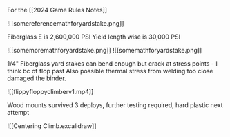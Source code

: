 For the [[2024 Game Rules Notes]]

![[somereferencemathforyardstake.png]]

Fiberglass E is 2,600,000 PSI
Yield length wise is 30,000 PSI

![[somemoremathforyardstake.png]]
![[somemathforyardstake.png]]

1/4" Fiberglass yard stakes can bend enough but crack at stress points - I think bc of flop past
Also possible thermal stress from welding too close damaged the binder.


![[flippyfloppyclimberv1.mp4]]

Wood mounts survived 3 deploys, further testing required, hard plastic next attempt

![[Centering Climb.excalidraw]]
